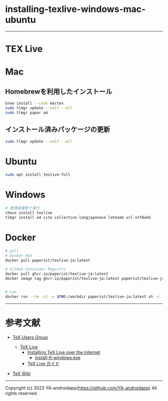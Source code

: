 # installing-texlive-windows-mac-ubuntu

---

# TEX Live

# Mac

## Homebrewを利用したインストール

```zsh
brew install --cask mactex
sudo tlmgr update --self --all
sudo tlmgr paper a4
```

## インストール済みパッケージの更新

```zsh
sudo tlmgr update --self --all
```

# Ubuntu

```bash
sudo apt install texlive-full
```

# Windows

```powershell
# 管理者権限で実行
choco install texlive
tlmgr install a4 cite collection-langjapanese latexmk url utf8add
```

# Docker

```bash
# pull
# Docker Hub
docker pull paperist/texlive-ja:latest

# GitHub Container Registry
docker pull ghcr.io/paperist/texlive-ja:latest
docker image tag ghcr.io/paperist/texlive-ja:latest paperist/texlive-ja:latest


# run
docker run --rm -it -v $PWD:/workdir paperist/texlive-ja:latest sh -c 'latexmk -C main.tex && latexmk main.tex && latexmk -c main.tex'
```

---

# 参考文献

- [TeX Users Group](https://www.tug.org/texlive/doc/texlive-ja/texlive-ja.pdf)
  - [TeX Live](https://www.tug.org/texlive/doc/texlive-ja/texlive-ja.pdf)
    - [Installing TeX Live over the Internet](https://www.tug.org/texlive/acquire-netinstall.html)
      - [install-tl-windows.exe](https://mirror.ctan.org/systems/texlive/tlnet/install-tl-windows.exe)
    - [TeX Live ガイド](https://www.tug.org/texlive/doc/texlive-ja/texlive-ja.pdf)

- [TeX Wiki](https://texwiki.texjp.org/)

---

Copyright (c) 2023 YA-androidapp(https://github.com/YA-androidapp) All rights reserved.
